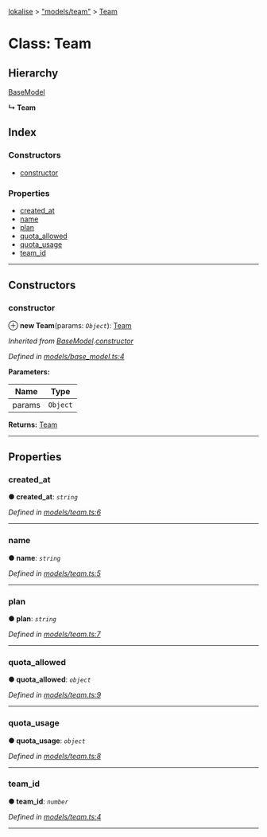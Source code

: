 [lokalise](../README.md) > ["models/team"](../modules/_models_team_.md) > [Team](../classes/_models_team_.team.md)

# Class: Team

## Hierarchy

 [BaseModel](_models_base_model_.basemodel.md)

**↳ Team**

## Index

### Constructors

* [constructor](_models_team_.team.md#constructor)

### Properties

* [created_at](_models_team_.team.md#created_at)
* [name](_models_team_.team.md#name)
* [plan](_models_team_.team.md#plan)
* [quota_allowed](_models_team_.team.md#quota_allowed)
* [quota_usage](_models_team_.team.md#quota_usage)
* [team_id](_models_team_.team.md#team_id)

---

## Constructors

<a id="constructor"></a>

###  constructor

⊕ **new Team**(params: *`Object`*): [Team](_models_team_.team.md)

*Inherited from [BaseModel](_models_base_model_.basemodel.md).[constructor](_models_base_model_.basemodel.md#constructor)*

*Defined in [models/base_model.ts:4](https://github.com/lokalise/node-lokalise-api/blob/4987c08/src/models/base_model.ts#L4)*

**Parameters:**

| Name | Type |
| ------ | ------ |
| params | `Object` |

**Returns:** [Team](_models_team_.team.md)

___

## Properties

<a id="created_at"></a>

###  created_at

**● created_at**: *`string`*

*Defined in [models/team.ts:6](https://github.com/lokalise/node-lokalise-api/blob/4987c08/src/models/team.ts#L6)*

___
<a id="name"></a>

###  name

**● name**: *`string`*

*Defined in [models/team.ts:5](https://github.com/lokalise/node-lokalise-api/blob/4987c08/src/models/team.ts#L5)*

___
<a id="plan"></a>

###  plan

**● plan**: *`string`*

*Defined in [models/team.ts:7](https://github.com/lokalise/node-lokalise-api/blob/4987c08/src/models/team.ts#L7)*

___
<a id="quota_allowed"></a>

###  quota_allowed

**● quota_allowed**: *`object`*

*Defined in [models/team.ts:9](https://github.com/lokalise/node-lokalise-api/blob/4987c08/src/models/team.ts#L9)*

___
<a id="quota_usage"></a>

###  quota_usage

**● quota_usage**: *`object`*

*Defined in [models/team.ts:8](https://github.com/lokalise/node-lokalise-api/blob/4987c08/src/models/team.ts#L8)*

___
<a id="team_id"></a>

###  team_id

**● team_id**: *`number`*

*Defined in [models/team.ts:4](https://github.com/lokalise/node-lokalise-api/blob/4987c08/src/models/team.ts#L4)*

___

